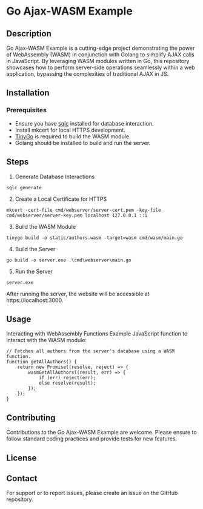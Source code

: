 # Go Ajax-WASM Example

## Description

Go Ajax-WASM Example is a cutting-edge project demonstrating the power of WebAssembly (WASM) in conjunction with Golang to simplify AJAX calls in JavaScript. By leveraging WASM modules written in Go, this repository showcases how to perform server-side operations seamlessly within a web application, bypassing the complexities of traditional AJAX in JS.

## Installation

### Prerequisites
- Ensure you have [sqlc](https://sqlc.dev/) installed for database interaction.
- Install mkcert for local HTTPS development.
- [TinyGo](https://tinygo.org/) is required to build the WASM module.
- Golang should be installed to build and run the server.

## Steps
1. Generate Database Interactions

```
sqlc generate
```

2. Create a Local Certificate for HTTPS

```
mkcert -cert-file cmd/webserver/server-cert.pem -key-file cmd/webserver/server-key.pem localhost 127.0.0.1 ::1
```

3. Build the WASM Module

```
tinygo build -o static/authors.wasm -target=wasm cmd/wasm/main.go
```

4. Build the Server

```
go build -o server.exe .\cmd\webserver\main.go
```

5. Run the Server

```
server.exe
```

After running the server, the website will be accessible at https://localhost:3000.

## Usage

Interacting with WebAssembly Functions
Example JavaScript function to interact with the WASM module:

```
// Fetches all authors from the server's database using a WASM function.
function getAllAuthors() {
    return new Promise((resolve, reject) => {
        wasmGetAllAuthors((result, err) => {
            if (err) reject(err);
            else resolve(result);
        });
    });
}
```

## Contributing
Contributions to the Go Ajax-WASM Example are welcome. Please ensure to follow standard coding practices and provide tests for new features.

## License


## Contact
For support or to report issues, please create an issue on the GitHub repository.